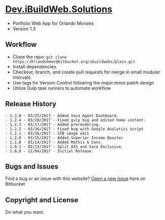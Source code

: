 # [Dev.iBuildWeb.Solutions](http://dev.ibuildweb.solutions/)
* Portfolio Web App for Orlando Morales
* Version 1.3

## Workflow

* Clone the repo: `git clone https://Orlandohmor@bitbucket.org/ibuildwebs/plain.git`
* Install dependencies.
* Checkout, branch, and create pull requests for merge in small modular intervals
* Use tags for Version Control following the major.minor.patch design
* Utilize Gulp task runners to automate workflow

## Release History
    - 1.3.0 - 03/25/2017 - Added Vaca Agent Dashboard.
    - 1.2.4 - 03/20/2017 - Fixed gulp bug and edited home content.
    - 1.2.3 - 03/17/2017 - Added prerendering.
    - 1.2.2 - 03/16/2017 - Fixed bug with Google Analytics script
    - 1.2.1 - 03/16/2017 - SIB image edit
    - 1.2.0 - 03/15/2017 - Added Superior Income Booster
    - 1.1.0 - 03/14/2017 - Added Mathis & Sons.
    - 1.0.1 - 03/13/2017 - Split AIG and Vaca Exclusive.
	- 1.0.0 - 11/04/2017 - Initial Release.

## Bugs and Issues

Find a bug or an issue with this website? [Open a new issue](https://Orlandohmor@bitbucket.org/ibuildwebs/plain/issues) here on Bitbucket

## Copyright and License

Do what you want.